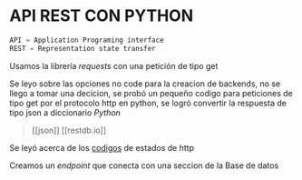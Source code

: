 # API REST CON PYTHON

```python
API = Application Programing interface
REST = Representation state transfer 
```
Usamos la librería *requests* con una petición de tipo get

Se leyo sobre las opciones no code para la creacion de backends, no se llego a tomar una decicion, se probó un pequeño codigo para peticiones de tipo get por el protocolo http en python, se logró convertir la respuesta de tipo json a diccionario *Python*

> [[json]] [[restdb.io]]

Se leyó acerca de los [codigos](https://developer.mozilla.org/en-US/docs/Web/HTTP/Status) de estados de http


Creamos un *endpoint* que conecta con una seccion de la Base de datos